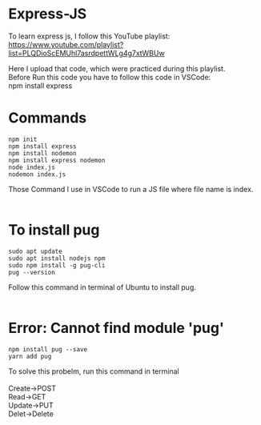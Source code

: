 # Express-JS
To learn express js, I follow this YouTube playlist: https://www.youtube.com/playlist?list=PLQDioScEMUhl7asrdpettWLg4g7xtWBUw<br>

Here I upload that code, which were practiced during this playlist.
<br>
Before Run this code you have to follow this code in VSCode:<br>
npm install express
# Commands

    npm init
    npm install express
    npm install nodemon
    npm install express nodemon
    node index.js
    nodemon index.js
Those Command I use in VSCode to run a JS file where file name is index.
<br><br>


# To install pug

    sudo apt update
    sudo apt install nodejs npm
    sudo npm install -g pug-cli
    pug --version
Follow this command in terminal of Ubuntu to install pug.
<br><br>

# Error: Cannot find module 'pug'

    npm install pug --save
    yarn add pug

To solve this probelm, run this command in terminal<br>
<br>
Create->POST<br>
Read->GET<br>
Update->PUT<br>
Delet->Delete<br>
